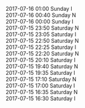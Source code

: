 2017-07-16 01:00 Sunday  I  
2017-07-16 00:40 Sunday  N  
2017-07-16 00:00 Sunday  I  
2017-07-15 23:50 Saturday  N  
2017-07-15 23:05 Saturday  I  
2017-07-15 22:50 Saturday  N  
2017-07-15 22:25 Saturday  I  
2017-07-15 22:20 Saturday  N  
2017-07-15 20:10 Saturday  I  
2017-07-15 19:40 Saturday  N  
2017-07-15 19:35 Saturday  I  
2017-07-15 17:10 Saturday  N  
2017-07-15 17:00 Saturday  I  
2017-07-15 16:35 Saturday  N  
2017-07-15 16:30 Saturday  I  
